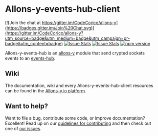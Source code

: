 # Allons-y-events-hub-client

[![Join the chat at https://gitter.im/CodeCorico/allons-y](https://badges.gitter.im/Join%20Chat.svg)](https://gitter.im/CodeCorico/allons-y?utm_source=badge&utm_medium=badge&utm_campaign=pr-badge&utm_content=badge)
[![Issue Stats](http://issuestats.com/github/codecorico/allons-y-events-hub-client/badge/issue)](http://issuestats.com/github/codecorico/allons-y)
[![Issue Stats](http://issuestats.com/github/codecorico/allons-y-events-hub-client/badge/pr)](http://issuestats.com/github/codecorico/allons-y)
[![npm version](https://badge.fury.io/js/allons-y-events-hub-client.svg)](https://badge.fury.io/js/allons-y-events-hub-client)

Allons-y-events-hub is an [allons-y](https://github.com/CodeCorico/allons-y) module that send crypted sockets events to an [events-hub](https://www.npmjs.com/package/allons-y-events-hub).

## Wiki

The documentation, wiki and every Allons-y-events-hub-client resources can be found in the [Allons-y.io platform](http://allons-y.io).

## Want to help?

Want to file a bug, contribute some code, or improve documentation? Excellent! Read up on our [guidelines for contributing](CONTRIBUTING.md) and then check out one of [our issues](https://github.com/CodeCorico/allons-y-events-hub-client/issues).

